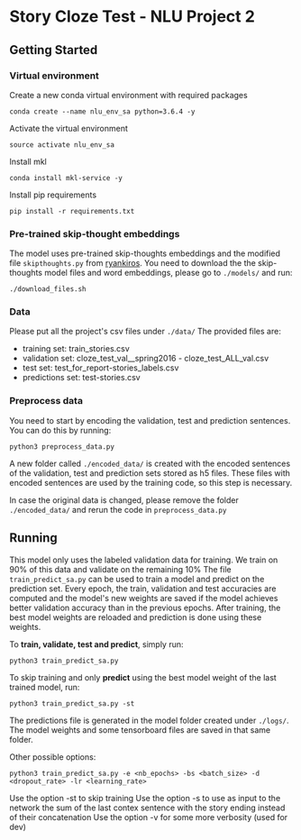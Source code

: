 # Story Cloze Test - NLU Project 2

## Getting Started

### Virtual environment

Create a new conda virtual environment with required packages

```
conda create --name nlu_env_sa python=3.6.4 -y
```

Activate the virtual environment

```
source activate nlu_env_sa
```

Install mkl

```
conda install mkl-service -y
```

Install pip requirements

```
pip install -r requirements.txt
```
### Pre-trained skip-thought embeddings

The model uses pre-trained skip-thoughts embeddings and the modified file `skipthoughts.py` from [ryankiros](https://github.com/ryankiros/skip-thoughts). You need to download the 
the skip-thoughts model files and word embeddings, please go to `./models/` and run:
```
./download_files.sh
```

### Data
Please put all the project's csv files under `./data/`
The provided files are:
- training set: train_stories.csv
- validation set: cloze_test_val__spring2016 - cloze_test_ALL_val.csv
- test set: test_for_report-stories_labels.csv
- predictions set: test-stories.csv

### Preprocess data
You need to start by encoding the validation, test and prediction sentences. You can do this by running:

```
python3 preprocess_data.py
```
A new folder called `./encoded_data/` is created with the encoded sentences of the validation, test and prediction sets stored as h5 files.
These files with encoded sentences are used by the training code, so this step is necessary.

In case the original data is changed, please remove the folder `./encoded_data/` and rerun the code in `preprocess_data.py`

## Running
This model only uses the labeled validation data for training. We train on 90% of this data and validate on the remaining 10%
The file `train_predict_sa.py` can be used to train a model and predict on the prediction set.
Every epoch, the train, validation and test accuracies are computed and the model's new weights are saved if the model achieves better validation accuracy than in the previous epochs.
After training, the best model weights are reloaded and prediction is done using these weights.

To **train, validate, test and predict**, simply run:
```
python3 train_predict_sa.py
```
To skip training and only **predict** using the best model weight of the last trained model, run:
```
python3 train_predict_sa.py -st
```
The predictions file is generated in the model folder created under `./logs/`. The model weights and some tensorboard files are saved in that same folder.

Other possible options:
```
python3 train_predict_sa.py -e <nb_epochs> -bs <batch_size> -d <dropout_rate> -lr <learning_rate>
```
Use the option -st to skip training
Use the option -s to use as input to the network the sum of the last contex sentence with the story ending instead of their concatenation
Use the option -v for some more verbosity (used for dev)

